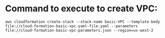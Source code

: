 # Command to execute to create VPC:

```
aws cloudformation create-stack --stack-name basic-VPC --template-body file://cloud-formation-basic-vpc-yaml-file.yaml --parameters file://cloud-formation-basic-vpc-parameters.json --region=us-west-2
```
